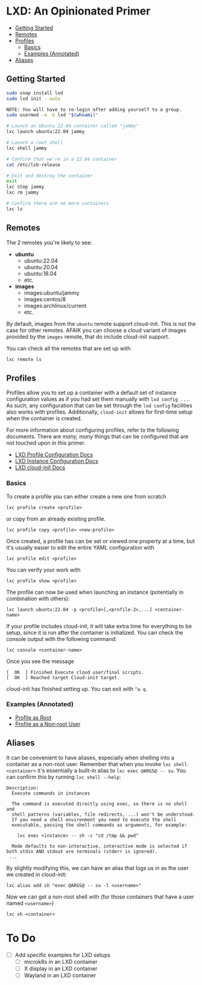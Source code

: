 # LXD: An Opinionated Primer

* [Getting Started](#getting-started)
* [Remotes](#remotes)
* [Profiles](#profiles)
  * [Basics](#basics)
  * [Examples (Annotated)](#examples-annotated)
* [Aliases](#aliases)

## Getting Started
```sh
sudo snap install lxd
sudo lxd init --auto

NOTE: You will have to re-login after adding yourself to a group.
sudo usermod -a -G lxd "$(whoami)"

# Launch an Ubuntu 22.04 container called "jammy"
lxc launch ubuntu:22.04 jammy

# Launch a root shell
lxc shell jammy

# Confirm that we're in a 22.04 container
cat /etc/lsb-release

# Exit and destroy the container
exit
lxc stop jammy
lxc rm jammy

# Confirm there are no more containers
lxc ls
```

## Remotes

The 2 remotes you're likely to see:

- **ubuntu**
  - ubuntu:22.04
  - ubuntu:20.04
  - ubuntu:18.04
  - etc.
- **images**
  - images:ubuntu/jammy
  - images:centos/8
  - images:archlinux/current
  - etc.

By default, images from the `ubuntu` remote support cloud-init. This is not the case for other remotes. AFAIK you can choose a cloud variant of images provided by the `images` remote, that do include cloud-init support.

You can check all the remotes that are set up with
```sh
lxc remote ls
```

## Profiles

Profiles allow you to set up a container with a default set of instance configuration values as if you had set them manually with `lxd config ...`. As such, any configuration that can be set through the `lxd config` facilities also works with profiles. Additionally, `cloud-init` allows for first-time setup when the container is created.

For more information about configuring profiles, refer to the following documents. There are *many, many* things that can be configured that are not touched upon in this primer.
 - [LXD Profile Configuration Docs](https://linuxcontainers.org/lxd/docs/master/profiles/)
 - [LXD Instance Configuration Docs](https://linuxcontainers.org/lxd/docs/master/instances/)
 - [LXD cloud-init Docs](https://linuxcontainers.org/lxd/docs/master/cloud-init/)

### Basics

To create a profile you can either create a new one from scratch
```
lxc profile create <profile>
```

or copy from an already existing profile.
```
lxc profile copy <profile> <new-profile>
```

Once created, a profile has can be set or viewed one property at a time, but it's usually easier to edit the entire YAML configuration with
```
lxc profile edit <profile>
```

You can verify your work with
```
lxc profile show <profile>
```

The profile can now be used when launching an instance (potentially in combination with others):
```
lxc launch ubuntu:22.04 -p <profile>[,<profile-2>,...] <container-name>
```

If your profile includes cloud-init, it will take extra time for everything to be setup, since it is run after the container is initialized. You can check the console output with the following command:
```
lxc console <container-name>
```

Once you see the message
```
[  OK  ] Finished Execute cloud user/final scripts.
[  OK  ] Reached target Cloud-init target.
```
cloud-init has finished setting up. You can exit with `^a q`.

### Examples (Annotated)
 - [Profile as Root](https://github.com/atomcult/lxd-primer/blob/main/profiles/00_snapcraft.yaml)
 - [Profile as a Non-root User](https://github.com/atomcult/lxd-primer/blob/main/profiles/01_nonroot.yaml)

## Aliases
It can be convenient to have aliases, especially when shelling into a container as a non-root user.
Remember that when you invoke `lxc shell <container>` it's essentially a built-in alias to `lxc exec @ARGS@ -- su`. You can confirm this by running `lxc shell --help`:
```
Description:
  Execute commands in instances

  The command is executed directly using exec, so there is no shell and
  shell patterns (variables, file redirects, ...) won't be understood.
  If you need a shell environment you need to execute the shell
  executable, passing the shell commands as arguments, for example:

    lxc exec <instance> -- sh -c "cd /tmp && pwd"

  Mode defaults to non-interactive, interactive mode is selected if both stdin AND stdout are terminals (stderr is ignored).
 ...
```

By slightly modifying this, we can have an alias that logs us in as the user we created in cloud-init:
```
lxc alias add sh "exec @ARGS@ -- su -l <username>"
```

Now we can get a non-root shell with (for those containers that have a user named `<username>`)
```
lxc sh <container>
```

# To Do
 - [ ] Add specific examples for LXD setups
   - [ ] microk8s in an LXD container
   - [ ] X display in an LXD container
   - [ ] Wayland in an LXD container

